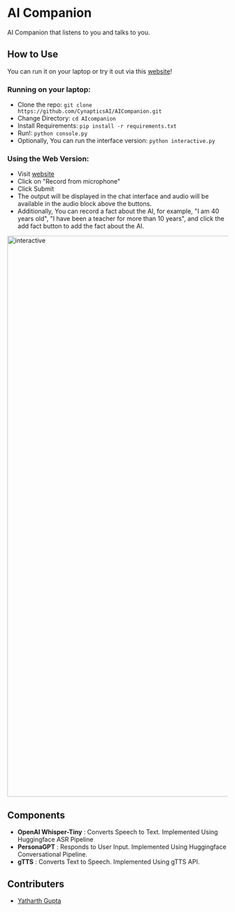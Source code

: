 # AI Companion

AI Companion that listens to you and talks to you.

## How to Use

You can run it on your laptop or try it out via this [website]()!

### Running on your laptop:

- Clone the repo: `git clone https://github.com/CynapticsAI/AICompanion.git`
- Change Directory: `cd AIcompanion`
- Install Requirements: `pip install -r requirements.txt`
- Run!: `python console.py`
- Optionally, You can run the interface version: `python interactive.py`

### Using the Web Version:

- Visit [website]()
- Click on "Record from microphone"
- Click Submit
- The output will be displayed in the chat interface and audio will be available in the audio block above the buttons.
- Additionally, You can record a fact about the AI, for example, "I am 40 years old", "I have been a teacher for more than 10 years", and click the add fact button to add the fact about the AI.

<img width="1280" alt="interactive" src="https://github.com/CynapticsAI/AICompanion/assets/95569637/268412b5-1d13-43e1-a2be-f0af0cab5c2c">


## Components

* **OpenAI Whisper-Tiny** : Converts Speech to Text. Implemented Using Huggingface ASR Pipeline
* **PersonaGPT** : Responds to User Input. Implemented Using Huggingface Conversational Pipeline.
* **gTTS** : Converts Text to Speech. Implemented Using gTTS API.

## Contributers

* [Yatharth Gupta](https://github.com/Warlord-K)
